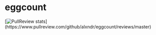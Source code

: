 eggcount
========

[![PullReview stats](https://www.pullreview.com/github/alxndr/eggcount/badges/master.svg?)](https://www.pullreview.com/github/alxndr/eggcount/reviews/master)

